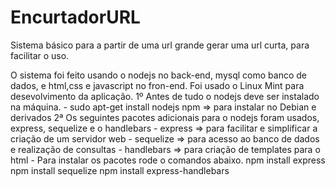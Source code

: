 # EncurtadorURL  
Sistema básico para a partir de uma url grande gerar uma url curta, para facilitar o uso.

O sistema foi feito usando o nodejs no back-end, mysql como banco de dados, e html,css e javascript no fron-end. Foi usado o Linux Mint para desevolvimento da aplicação.
1º Antes de tudo o nodejs deve ser instalado na máquina.
         - sudo apt-get install nodejs npm => para instalar no Debian e derivados
2ª Os seguintes pacotes adicionais para o nodejs foram usados, express, sequelize e o handlebars
         - express => para facilitar e simplificar a criação de um servidor web
         - sequelize => para acesso ao banco de dados e realização de consultas
         - handlebars => para criação de templates para o html
      - Para instalar os pacotes rode o comandos abaixo.
           npm install express
           npm install sequelize
           npm install express-handlebars

